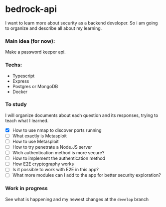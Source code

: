 # bedrock-api

I want to learn more about security as a backend developer. So i am going to organize and describe all about my learning.

### Main idea (for now):

Make a password keeper api.

### Techs:

- Typescript
- Express
- Postgres or MongoDB
- Docker

### To study

I will organize documents about each question and its responses, trying to teach what I learned. 

- [x] How to use nmap to discover ports running  
- [ ] What exactly is Metasploit
- [ ] How to use Metasploit
- [ ] How to try penetrate a Node.JS server
- [ ] Wich authentication method is more secure?
- [ ] How to implement the authentication method
- [ ] How E2E cryptography works
- [ ] Is it possible to work with E2E in this app?
- [ ] What more modules can I add to the app for better security exploration?

### Work in progress

See what is happening and my newest changes at the `develop` branch
